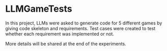 # LLMGameTests

In this project, LLMs were asked to generate code for 5 different games by giving code skeleton and requirements. Test cases were created to test whether each requirement was implemented or not.

More details will be shared at the end of the experiments.
